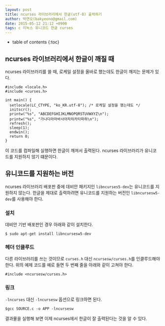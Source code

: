 ```yaml
---
layout: post
title: ncurses 라이브러리에서 한글(utf-8) 출력하기
author: 박연오(bakyeono@gmail.com)
date: 2015-05-12 21:12 +0900
tags: c 리눅스 유니코드 한글 curses
---
```

* table of contents
{:toc}

## ncurses 라이브러리에서 한글이 깨질 때

ncurses 라이브러리를 쓸 때, 로케일 설정을 올바로 했는데도 한글이 깨지는 문제가 있다.

    #include <locale.h>
    #include <curses.h>
    
    int main() {
      setlocale(LC_CTYPE, "ko_KR.utf-8"); /* 로케일 설정을 했는데도 */
      initscr();
      printw("%s", "ABCDEFGHIJKLMNOPQRSTUVWXYZ\n");
      printw("%s", "가나다라마바사아자차카타파하\n");
      refresh();
      sleep(1);
      endwin();
      return 0;
    }

이 코드를 컴파일해 실행하면 한글이 깨져서 출력된다. ncurses 라이브러리가 유니코드를 지원하지 않기 떄문이다.

## 유니코드를 지원하는 버전

ncurses 라이브러리 배포판 중에 데비안 패키지인 `libncurses5-dev`는 유니코드를 지원하지 않는다. 한글을 제대로 출력하려면 유니코드를 지원하는 버전인 `libncursesw5-dev`를 사용해야 한다.

### 설치

데비안 기반 배포판인 경우 아래와 같이 설치한다.

    $ sudo apt-get install libncursesw5-dev

### 헤더 인클루드

다른 라이브러리를 쓰는 것이므로 `curses.h` 대신 `ncursesw/curses.h`를 인클루드해야 한다. 위의 예제 코드를 예로 들면 두 번째 줄을 아래와 같이 고쳐야 한다.

    #include <ncursesw/curses.h>

### 링크

`-lncurses` 대신 `-lncursesw` 옵션으로 링크하면 된다.

    $gcc SOURCE.c -o APP -lncursesw

결과물을 실행해 보면 이제 ncurses에서 한글이 잘 출력된다는 것을 알 수 있다.

